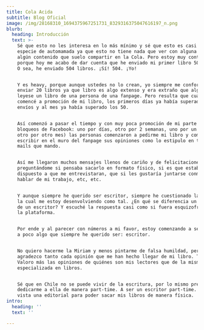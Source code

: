 ```yaml
---
title: Cola Acida
subtitle: Blog Oficial
image: /img/28168310_1694375967251731_8329316375047616197_n.png
blurb:
  heading: Introducción
  text: >-
    Sé que esto no les interesa en lo más mínimo y sé que esto es casi una
    especie de automamada ya que esto no tiene nada que ver con alguna columna o
    algún contenido que suelo compartir en la Cola. Pero estoy muy contenta
    porque hoy me acabo de dar cuenta que he enviado mi primer libro 504 veces.
    O sea, he enviado 504 libros. ¡Sí! 504. ¡Yo!


    Y es heavy, porque aunque ustedes no lo crean, yo siempre me conformé con
    enviar 20 libros ya que libro es algo extenso y era extraño que alguien
    leyese un libro de una persona de una fanpage. Pero resulta que cuando
    comencé a promoción de mi libro, los primeros días ya había superado los 20
    envíos y al mes ya había superado los 50.


    Así comenzó a pasar el tiempo y con muy poca promoción de mi parte (y unos 4
    bloqueos de Facebook: uno por días, otro por 2 semanas, uno por un mes y
    otro por otro mes) las personas comenzaron a pedirme mi libro y comenzaron a
    escribir en el muro del fanpage sus opiniones como lo estipulo en todos los
    mails que mando.


    Así me llegaron muchos mensajes llenos de cariño y de felicitaciones,
    preguntándome si pensaba sacarlo en formato físico, si es que estaba
    dispuesto a que me entrevistaran, que si les gustaría juntarse conmigo para
    hablar de mi trabajo, etc, etc.


    Y aunque siempre he querido ser escritor, siempre he cuestionado la forma en
    la cual me estoy desenvolviendo como tal. ¿En qué se diferencia un blogger
    de un escritor? Y escuché la respuesta casi como si fuera esquizofrénica: en
    la plataforma.


    Por ende y al parecer con números a mi favor, estoy comenzando a sentirme de
    a poco algo que siempre he querido ser: escritor.


    No quiero hacerme la Miriam y menos pintarme de falsa humildad, pero
    agradezco tanto cada opinión que me han hecho llegar de mi libro. Tanto.
    Valoro más las opiniones de quiénes son mis lectores que de la misma crítica
    especializada en libros.


    Sé que en Chile no se puede vivir de la escritura, por lo mismo pretendo
    dedicarme a ella de manera part-time. A ser un escritor part-time. Ya tengo
    vista una editorial para poder sacar mis libros de manera física.
intro:
  heading: ''
  text: ''

---
```


